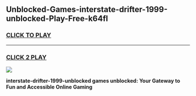 
## Unblocked-Games-interstate-drifter-1999-unblocked-Play-Free-k64fl
<h3>
<a href="https://premium76.site?title=interstate-drifter-1999-unblocked&ref=20M">CLICK TO PLAY</a></h3>
<hr>

<h3>
<a href="https://premium76.site?title=interstate-drifter-1999-unblocked&ref=20M">CLICK 2 PLAY</a>
  
</h3>

<a href="https://premium76.site?title=interstate-drifter-1999-unblocked&ref=19M"><img src="https://clearcache.store/games.png"></a>


**interstate-drifter-1999-unblocked games unblocked: Your Gateway to Fun and Accessible Online Gaming**
